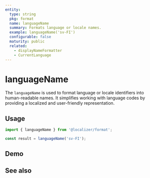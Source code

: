 ```yaml
---
entity:
  type: string
  pkg: format
  name: languageName
  summary: Formats language or locale names.
  example: languageName('sv-FI')
  configurable: false
  maturity: public
  related:
    - displayNameFormatter
    - CurrentLanguage
---
```


# languageName <Package name="format"/>

The `languageName` is used to format language or locale identifiers into human-readable names. It simplifies working with language codes by providing a localized and user-friendly representation.

## Usage

```typescript twoslash
import { languageName } from '@localizer/format';

const result = languageName('sv-FI');
```

## Demo

<script setup>
  import { ref, computed } from 'vue';
  import { NFormItem } from 'naive-ui/es/form';
  import { NSelect } from 'naive-ui/es/select';
  import { countryName, languageName } from '@localizer/format';
  import { countries } from './country-name';
  import { languages } from './language-name';

  const country = ref('FI');
  const countryOptions = countries.map(it => ({label: `${it} - ${countryName(it).localize('en-US')}`, value: it}));

  const language = ref('sv');
  const languageOptions = languages.map(it => ({label: `${it} - ${languageName(it).localize('en-US')}`, value: it}));

    const value = computed(() => {
    if (!country.value) {
      return language.value;
    } else {
      return language.value + '-' + country.value;
    }
  })

</script>

<EntityDemo :args="[value]">
  <NFormItem label="Language">
    <NSelect filterable v-model:value="language" :options="languageOptions"/>
  </NFormItem>
  <NFormItem label="Country">
    <NSelect filterable v-model:value="country" :options="countryOptions" clearable/>
  </NFormItem>
</EntityDemo>

## See also

<Entities />
